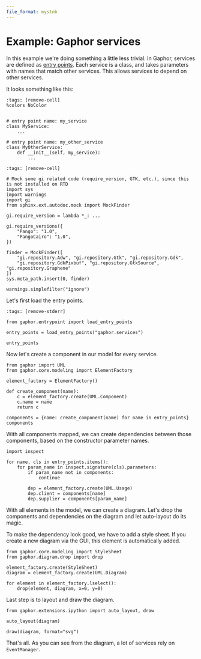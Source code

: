 ```yaml
---
file_format: mystnb
---
```


# Example: Gaphor services

In this example we're doing something a little less trivial. In Gaphor, services
are defined as [entry points](https://packaging.python.org/en/latest/specifications/entry-points/).
Each service is a class, and takes parameters with names that match other services.
This allows services to depend on other services.

It looks something like this:

```{code-cell} ipython3
:tags: [remove-cell]
%colors NoColor
```

```{code-cell} ipython3

# entry point name: my_service
class MyService:
    ...

# entry point name: my_other_service
class MyOtherService:
    def __init__(self, my_service):
        ...
```

```{code-cell} ipython3
:tags: [remove-cell]

# Mock some gi related code (require_version, GTK, etc.), since this is not installed on RTD
import sys
import warnings
import gi
from sphinx.ext.autodoc.mock import MockFinder

gi.require_version = lambda *_: ...

gi.require_versions({
    "Pango": "1.0",
    "PangoCairo": "1.0",
})

finder = MockFinder([
    "gi.repository.Adw", "gi.repository.Gtk", "gi.repository.Gdk",
    "gi.repository.GdkPixbuf", "gi.repository.GtkSource", "gi.repository.Graphene"
])
sys.meta_path.insert(0, finder)

warnings.simplefilter("ignore")
```

Let's first load the entry points.

```{code-cell} ipython3
:tags: [remove-stderr]

from gaphor.entrypoint import load_entry_points

entry_points = load_entry_points("gaphor.services")

entry_points
```

Now let's create a component in our model for every service.

```{code-cell} ipython3
from gaphor import UML
from gaphor.core.modeling import ElementFactory

element_factory = ElementFactory()

def create_component(name):
    c = element_factory.create(UML.Component)
    c.name = name
    return c

components = {name: create_component(name) for name in entry_points}
components
```

With all components mapped, we can create dependencies between those components,
based on the constructor parameter names.

```{code-cell} ipython3
import inspect

for name, cls in entry_points.items():
    for param_name in inspect.signature(cls).parameters:
        if param_name not in components:
            continue

        dep = element_factory.create(UML.Usage)
        dep.client = components[name]
        dep.supplier = components[param_name]
```

With all elements in the model, we can create a diagram. Let's drop the
components and dependencies on the diagram and let auto-layout do its magic.

To make the dependency look good, we have to add a style sheet. If you create a
new diagram via the GUI, this element is automatically added.

```{code-cell} ipython3
from gaphor.core.modeling import StyleSheet
from gaphor.diagram.drop import drop

element_factory.create(StyleSheet)
diagram = element_factory.create(UML.Diagram)

for element in element_factory.lselect():
    drop(element, diagram, x=0, y=0)
```

Last step is to layout and draw the diagram.

```{code-cell} ipython3
from gaphor.extensions.ipython import auto_layout, draw

auto_layout(diagram)

draw(diagram, format="svg")
```

That's all. As you can see from the diagram, a lot of services rely on
`EventManager`.

